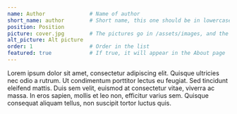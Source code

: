 ```yaml
---
name: Author              # Name of author
short_name: author        # Short name, this one should be in lowercase without spaces
position: Position
picture: cover.jpg        # The pictures go in /assets/images, and the path is already included in the layout page
alt_picture: Alt picture
order: 1                  # Order in the list
featured: true            # If true, it will appear in the About page
---
```


Lorem ipsum dolor sit amet, consectetur adipiscing elit. Quisque ultricies nec odio a rutrum. Ut condimentum porttitor lectus eu feugiat. Sed tincidunt eleifend mattis. Duis sem velit, euismod at consectetur vitae, viverra ac massa. In eros sapien, mollis et leo non, efficitur varius sem. Quisque consequat aliquam tellus, non suscipit tortor luctus quis.